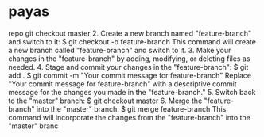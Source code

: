 # payas
repo
 git checkout master
2. Create a new branch named "feature-branch" and switch to it:
$ git checkout -b feature-branch
This command will create a new branch called "feature-branch" and switch to it.
3. Make your changes in the "feature-branch" by adding, modifying, or deleting files as
needed.
4. Stage and commit your changes in the "feature-branch":
$ git add .
$ git commit -m "Your commit message for feature-branch"
Replace "Your commit message for feature-branch" with a descriptive commit message for the
changes you made in the "feature-branch."
5. Switch back to the "master" branch:
$ git checkout master
6. Merge the "feature-branch" into the "master" branch:
$ git merge feature-branch
This command will incorporate the changes from the "feature-branch" into the "master" branc
